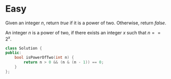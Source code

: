 # Easy

Given an integer $n$, return $true$ if it is a power of two. Otherwise, return $false$.

An integer $n$ is a power of two, if there exists an integer $x$ such that $n == 2^x$.

```cpp
class Solution {
public:
    bool isPowerOfTwo(int n) {
        return n > 0 && (n & (n - 1)) == 0;
    }
};
```
